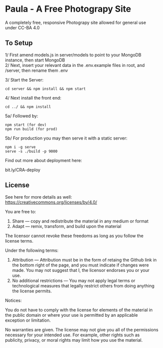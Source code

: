 # Paula - A Free Photograpy Site

A completely free, responsive Photograpy site allowed for general use under CC-BA 4.0



To Setup
--

1/ First amend models.js in server/models to point to your MongoDB instance, then start MongoDB  
2/ Next, insert your relevant data in the .env.example files in root, and /server, then rename them .env

3/ Start the Server: 

    cd server && npm install && npm start

4/ Next install the front end: 

    cd ../ && npm install 

5a/ Followed by: 

    npm start (for dev)
    npm run build (for prod)

5b/ For production you may then serve it with a static server:

    npm i -g serve
    serve -s ./build -p 9000

Find out more about deployment here:

  bit.ly/CRA-deploy


License
-- 
See here for more details as well: https://creativecommons.org/licenses/by/4.0/

You are free to:

1. Share — copy and redistribute the material in any medium or format
2. Adapt — remix, transform, and build upon the material

The licensor cannot revoke these freedoms as long as you follow the license terms.

Under the following terms:

1. Attribution — Attribution must be in the form of retaing the Github link in the bottom right of the page, and you must indicate if changes were made. You may not suggest that I, the licensor endorses you or your use.
2. No additional restrictions — You may not apply legal terms or technological measures that legally restrict others from doing anything the license permits.

Notices:

You do not have to comply with the license for elements of the material in the public domain or where your use is permitted by an applicable exception or limitation.

No warranties are given. The license may not give you all of the permissions necessary for your intended use. For example, other rights such as publicity, privacy, or moral rights may limit how you use the material.
